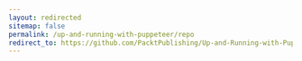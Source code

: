 ```yaml
---
layout: redirected
sitemap: false
permalink: /up-and-running-with-puppeteer/repo
redirect_to: https://github.com/PacktPublishing/Up-and-Running-with-Puppeteer
---
```


